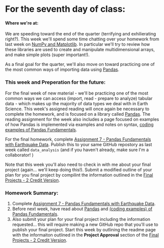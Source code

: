 
# **For the seventh day of class:**

#### Where we're at:

We are speeding toward the end of the quarter (terrifying and exhilierating right?).  This week we'll spend some time chatting over your homework from last week on [NumPy and Matplotlib](../Assignments/numpy_matplotlib.ipynb). In particular we'll try to review  how these libraries are used to create and manipulate multidimensional arrays, and make simple plots (super important!).  

As a final goal for the quarter, we'll also move on toward practicing one of the most common ways of importing data using [Pandas](https://pandas.pydata.org/).


### This week and Preperation for the future:

For the final week of new material - we'll be practicing one of the most common ways we can access (import, read - prepare to analyze) tabular data - which makes up the majority of data types we deal with in Earth Science.  This week's assigned reading will once again be necessary to complete the homework, and is focused on a library called [Pandas](../Pages/pandas_intro).  The reading assignment for the week also includes a page focused on examples of how Pandas is implemented via examples and notes on syntax, [coding examples of Pandas Fundamentals](../Notebooks/basic_pandas). 


For the final homework, complete [Assignment 7 - Pandas Fundamentals with Earthquake Data](../Assignments/basic_pandas).  Publish this to your same GitHub repostory as last week called `data_analysis` (and if you haven't already, make sure I'm a collaborator! ) 

Note that this week you'll also need to check in with me about your final project (again... we'll keep doing this!).  Submit a modified outline of your plan for you final project by compilint the information outlined in the [Final Projects - 2 Credit Version](../Pages/final_projects_2credit). 

### Homework Summary:


1. Complete [Assignment 7 - Pandas Fundamentals with Earthquake Data](../Assignments/basic_pandas).
2. Before next week, have read about [Pandas](../Pages/pandas_intro) and [(coding examples) of Pandas Fundamentals](../Notebooks/basic_pandas).
3. Also submit your plan for your final project including the information requested... this will require making a new GitHub repo that you'll use to publish your final project.  Start this week by outlining the readme page with the informaiton outlined in the **Project Approval** section of the [Final Projects - 2 Credit Version](../Pages/final_projects_2credit).